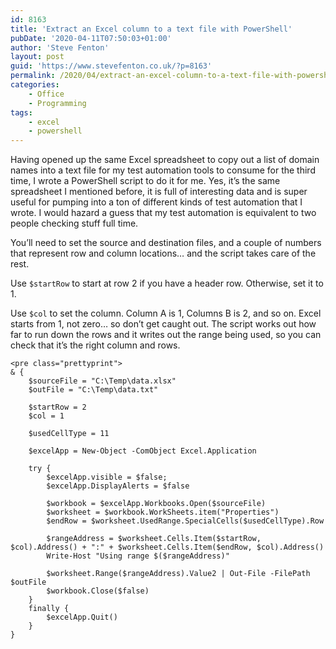 ```yaml
---
id: 8163
title: 'Extract an Excel column to a text file with PowerShell'
pubDate: '2020-04-11T07:50:03+01:00'
author: 'Steve Fenton'
layout: post
guid: 'https://www.stevefenton.co.uk/?p=8163'
permalink: /2020/04/extract-an-excel-column-to-a-text-file-with-powershell/
categories:
    - Office
    - Programming
tags:
    - excel
    - powershell
---
```


Having opened up the same Excel spreadsheet to copy out a list of domain names into a text file for my test automation tools to consume for the third time, I wrote a PowerShell script to do it for me. Yes, it’s the same spreadsheet I mentioned before, it is full of interesting data and is super useful for pumping into a ton of different kinds of test automation that I wrote. I would hazard a guess that my test automation is equivalent to two people checking stuff full time.

You’ll need to set the source and destination files, and a couple of numbers that represent row and column locations… and the script takes care of the rest.

Use `$startRow` to start at row 2 if you have a header row. Otherwise, set it to 1.

Use `$col` to set the column. Column A is 1, Columns B is 2, and so on. Excel starts from 1, not zero… so don’t get caught out. The script works out how far to run down the rows and it writes out the range being used, so you can check that it’s the right column and rows.

```
<pre class="prettyprint">
& {
    $sourceFile = "C:\Temp\data.xlsx"
    $outFile = "C:\Temp\data.txt"

    $startRow = 2
    $col = 1

    $usedCellType = 11

    $excelApp = New-Object -ComObject Excel.Application 

    try {
        $excelApp.visible = $false;
        $excelApp.DisplayAlerts = $false 

        $workbook = $excelApp.Workbooks.Open($sourceFile) 
        $worksheet = $workbook.WorkSheets.item("Properties")
        $endRow = $worksheet.UsedRange.SpecialCells($usedCellType).Row

        $rangeAddress = $worksheet.Cells.Item($startRow, $col).Address() + ":" + $worksheet.Cells.Item($endRow, $col).Address()
        Write-Host "Using range $($rangeAddress)"

        $worksheet.Range($rangeAddress).Value2 | Out-File -FilePath $outFile
        $workbook.Close($false) 
    }
    finally {
        $excelApp.Quit()
    }
}
```
